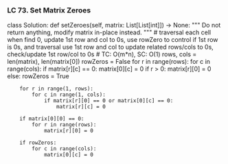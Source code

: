 ### LC 73. Set Matrix Zeroes
class Solution:
    def setZeroes(self, matrix: List[List[int]]) -> None:
        """
        Do not return anything, modify matrix in-place instead.
        """
        # traversal each cell when find 0, update 1st row and col to 0s, use rowZero to control if 1st row is 0s, and traversal use 1st row and col to update related rows/cols to 0s, check/update 1st row/col to 0s
        # TC: O(m*n), SC: O(1)
        rows, cols = len(matrix), len(matrix[0])
        rowZeros = False
        for r in range(rows):
            for c in range(cols):
                if matrix[r][c] == 0:
                    matrix[0][c] = 0
                    if r > 0:
                        matrix[r][0] = 0
                    else:
                        rowZeros = True
        
        for r in range(1, rows):
            for c in range(1, cols):
                if matrix[r][0] == 0 or matrix[0][c] == 0:
                    matrix[r][c] = 0
        
        if matrix[0][0] == 0:
            for r in range(rows):
                matrix[r][0] = 0
        
        if rowZeros:
            for c in range(cols):
                matrix[0][c] = 0
